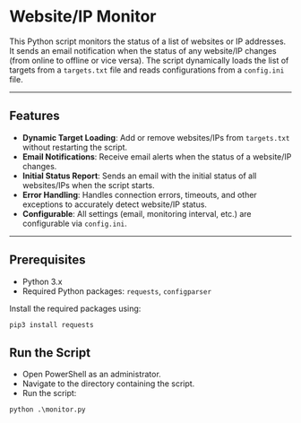 # Website/IP Monitor

This Python script monitors the status of a list of websites or IP addresses. It sends an email notification when the status of any website/IP changes (from online to offline or vice versa). The script dynamically loads the list of targets from a `targets.txt` file and reads configurations from a `config.ini` file.

---

## Features
- **Dynamic Target Loading**: Add or remove websites/IPs from `targets.txt` without restarting the script.
- **Email Notifications**: Receive email alerts when the status of a website/IP changes.
- **Initial Status Report**: Sends an email with the initial status of all websites/IPs when the script starts.
- **Error Handling**: Handles connection errors, timeouts, and other exceptions to accurately detect website/IP status.
- **Configurable**: All settings (email, monitoring interval, etc.) are configurable via `config.ini`.

---

## Prerequisites
- Python 3.x
- Required Python packages: `requests`, `configparser`

Install the required packages using:
```bash
pip3 install requests
```

## Run the Script
- Open PowerShell as an administrator.
- Navigate to the directory containing the script.
- Run the script:
```
python .\monitor.py
```